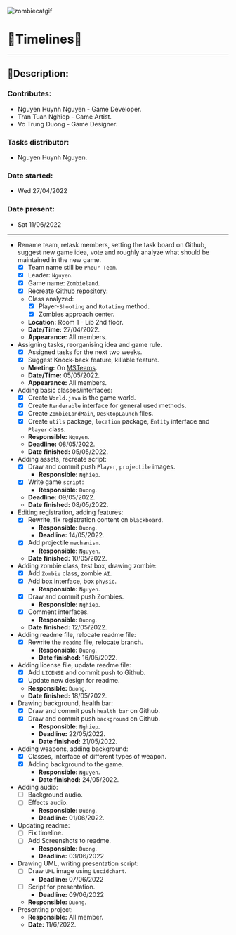 ![zombiecatgif](https://user-images.githubusercontent.com/99407775/170820470-d7093d3d-0d8d-41ac-b5d0-fecaa6f793df.gif)
# 📅Timelines📅

---
## 📑Description:

### Contributes:
 - Nguyen Huynh Nguyen - Game Developer.
 - Tran Tuan Nghiep - Game Artist.
 - Vo Trung Duong - Game Designer.

### Tasks distributor: 
- Nguyen Huynh Nguyen.
### Date started: 
 - Wed 27/04/2022 
### Date present:
 - Sat 11/06/2022
---
- Rename team, retask members, setting the task board on Github, suggest new game idea, vote and roughly analyze what should be maintained in the new game.
    - [x] Team name still be `Phour Team`.
    - [x] Leader: `Nguyen`.
    - [x] Game name: `Zombieland`.
    - [x] Recreate [Github repository](https://github.com/PlayerNguyen/ZombieLand):
    - Class analyzed:
        - [x] Player-`Shooting` and `Rotating` method.
        - [x] Zombies approach center.
    - **Location:** Room 1 - Lib 2nd floor.
    - **Date/Time:** 27/04/2022.
    - **Appearance:** All members.
- Assigning tasks, reorganising idea and game rule.
    - [x] Assigned tasks for the next two weeks.
    - [x] Suggest Knock-back feature, killable feature.
    - **Meeting:** On [MSTeams](https://teams.microsoft.com/l/team/19%3aeKkO6mZdgjmUwMPQlUDVVQ9SxeB6TPQAKjFwk3CwYss1%40thread.tacv2/conversations?groupId=797254db-2fe9-4dd0-8756-d4045856e172&tenantId=a7380202-eb54-415a-9b66-4d9806cfab42).
    - **Date/Time:** 05/05/2022.
    - **Appearance:** All members.
- Adding basic classes/interfaces:
    - [x] Create `World.java` is the game world.
    - [x] Create `Renderable` interface for general used methods.
    - [x] Create `ZombieLandMain`, `DesktopLaunch` files.
    - [x] Create `utils` package, `location` package, `Entity` interface and `Player` class.
    - **Responsible:** `Nguyen`.
    - **Deadline:** 08/05/2022.
    - **Date finished:** 05/05/2022.
- Adding assets, recreate script:
    - [x] Draw and commit push `Player`, `projectile` images.
        - **Responsible:** `Nghiep`.
    - [x] Write game `script`:
        - **Responsible:** `Duong`.
    - **Deadline:** 09/05/2022.
    - **Date finished:** 08/05/2022.
- Editing registration, adding features:
    - [x] Rewrite, fix registration content on `blackboard`.
        - **Responsible:** `Duong`.
        - **Deadline:** 14/05/2022.
    - [x] Add projectile `mechanism`.
        - **Responsible:** `Nguyen`.
    - **Date finished:** 10/05/2022.
- Adding zombie class, test box, drawing zombie:
    - [x] Add `Zombie` class, zombie `AI`.
    - [x] Add box interface, box `physic`.
        - **Responsible:** `Nguyen`.
    - [x] Draw and commit push Zombies.
        - **Responsible:** `Nghiep`.
    - [x] Comment interfaces.
        - **Responsible:** `Duong`.
    - **Date finished:** 12/05/2022.
- Adding readme file, relocate readme file:
    - [x] Rewrite the `readme` file, relocate branch.
        - **Responsible:** `Duong`.
        - **Date finished:** 16/05/2022.
- Adding license file, update readme file:
    - [x] Add `LICENSE` and commit push to Github.
    - [x] Update new design for readme.
    - **Responsible:** `Duong`.
    - **Date finished:** 18/05/2022.
- Drawing background, health bar:
    - [x] Draw and commit push `health bar` on Github.
    - [x] Draw and commit push `background` on Github.
        - **Responsible:** `Nghiep`.
        - **Deadline:** 22/05/2022.
        - **Date finished:** 21/05/2022.
- Adding weapons, adding background:
  - [x] Classes, interface of different types of weapon.
  - [x] Adding background to the game.
    - **Responsible:** `Nguyen`.
    - **Date finished:** 24/05/2022.
- Adding audio:
    - [ ] Background audio.
    - [ ] Effects audio.
        - **Responsible:** `Duong`.
        - **Deadline:** 01/06/2022.
- Updating readme:
    - [ ] Fix timeline.
    - [ ] Add Screenshots to readme.
        - **Responsible:** `Duong`.
        - **Deadline:** 03/06/2022
- Drawing UML, writing presentation script:
    - [ ] Draw `UML` image using `Lucidchart`.
        - **Deadline:** 07/06/2022
    - [ ] Script for presentation.
        - **Deadline:** 09/06/2022
    - **Responsible:** `Duong`.
- Presenting project:
    - **Responsible:** All member.
    - **Date:** 11/6/2022.